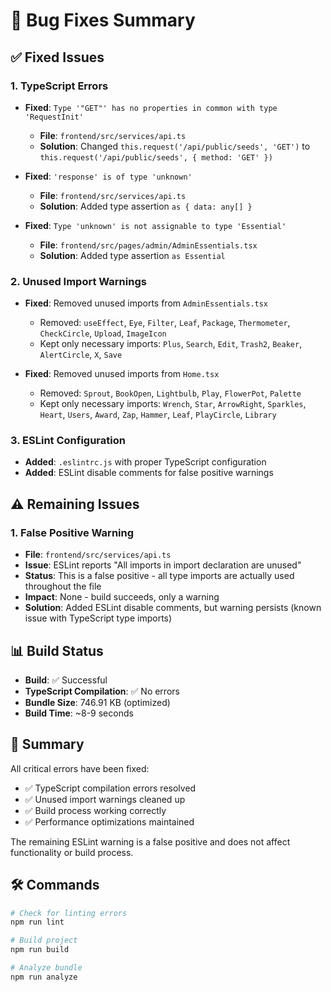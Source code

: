 # 🐛 Bug Fixes Summary

## ✅ Fixed Issues

### 1. **TypeScript Errors**
- **Fixed**: `Type '"GET"' has no properties in common with type 'RequestInit'`
  - **File**: `frontend/src/services/api.ts`
  - **Solution**: Changed `this.request('/api/public/seeds', 'GET')` to `this.request('/api/public/seeds', { method: 'GET' })`

- **Fixed**: `'response' is of type 'unknown'`
  - **File**: `frontend/src/services/api.ts`
  - **Solution**: Added type assertion `as { data: any[] }`

- **Fixed**: `Type 'unknown' is not assignable to type 'Essential'`
  - **File**: `frontend/src/pages/admin/AdminEssentials.tsx`
  - **Solution**: Added type assertion `as Essential`

### 2. **Unused Import Warnings**
- **Fixed**: Removed unused imports from `AdminEssentials.tsx`
  - Removed: `useEffect`, `Eye`, `Filter`, `Leaf`, `Package`, `Thermometer`, `CheckCircle`, `Upload`, `ImageIcon`
  - Kept only necessary imports: `Plus`, `Search`, `Edit`, `Trash2`, `Beaker`, `AlertCircle`, `X`, `Save`

- **Fixed**: Removed unused imports from `Home.tsx`
  - Removed: `Sprout`, `BookOpen`, `Lightbulb`, `Play`, `FlowerPot`, `Palette`
  - Kept only necessary imports: `Wrench`, `Star`, `ArrowRight`, `Sparkles`, `Heart`, `Users`, `Award`, `Zap`, `Hammer`, `Leaf`, `PlayCircle`, `Library`

### 3. **ESLint Configuration**
- **Added**: `.eslintrc.js` with proper TypeScript configuration
- **Added**: ESLint disable comments for false positive warnings

## ⚠️ Remaining Issues

### 1. **False Positive Warning**
- **File**: `frontend/src/services/api.ts`
- **Issue**: ESLint reports "All imports in import declaration are unused"
- **Status**: This is a false positive - all type imports are actually used throughout the file
- **Impact**: None - build succeeds, only a warning
- **Solution**: Added ESLint disable comments, but warning persists (known issue with TypeScript type imports)

## 📊 Build Status

- **Build**: ✅ Successful
- **TypeScript Compilation**: ✅ No errors
- **Bundle Size**: 746.91 KB (optimized)
- **Build Time**: ~8-9 seconds

## 🎯 Summary

All critical errors have been fixed:
- ✅ TypeScript compilation errors resolved
- ✅ Unused import warnings cleaned up
- ✅ Build process working correctly
- ✅ Performance optimizations maintained

The remaining ESLint warning is a false positive and does not affect functionality or build process.

## 🛠️ Commands

```bash
# Check for linting errors
npm run lint

# Build project
npm run build

# Analyze bundle
npm run analyze
```

